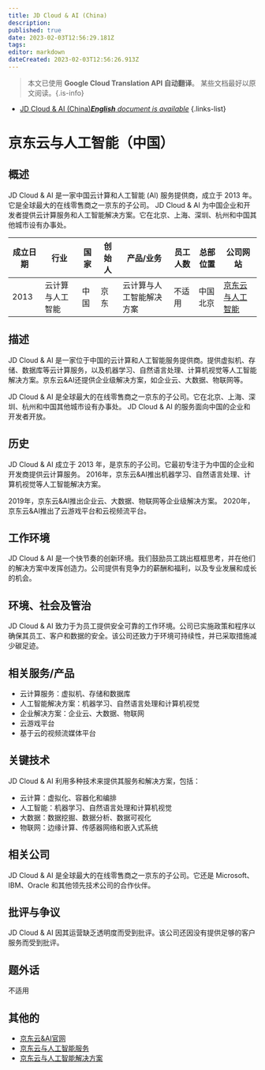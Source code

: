 ```yaml
---
title: JD Cloud & AI (China)
description: 
published: true
date: 2023-02-03T12:56:29.181Z
tags: 
editor: markdown
dateCreated: 2023-02-03T12:56:26.913Z
---
```


> 本文已使用 **Google Cloud Translation API 自动翻译**。
某些文档最好以原文阅读。{.is-info}



- [JD Cloud & AI (China)***English** document is available*](/en/Knowledge-base/Dictionary/Company/jd-cloud--ai-china)
{.links-list}


# 京东云与人工智能（中国）

## 概述
JD Cloud & AI 是一家中国云计算和人工智能 (AI) 服务提供商，成立于 2013 年。它是全球最大的在线零售商之一京东的子公司。 JD Cloud & AI 为中国企业和开发者提供云计算服务和人工智能解决方案。它在北京、上海、深圳、杭州和中国其他城市设有办事处。

|成立日期 |行业 |国家 |创始人 |产品/业务 |员工人数 |总部位置 |公司网站 |
| ------------------ | ------ | ------ | ------ | -------------- | ------------------ | ---------------------- | -------------- |
| 2013 |云计算与人工智能 |中国 |京东 |云计算与人工智能解决方案 |不适用 |中国北京 | [京东云与人工智能](https://www.jdcloud.com/cn) |

## 描述
JD Cloud & AI 是一家位于中国的云计算和人工智能服务提供商。提供虚拟机、存储、数据库等云计算服务，以及机器学习、自然语言处理、计算机视觉等人工智能解决方案。京东云&AI还提供企业级解决方案，如企业云、大数据、物联网等。

JD Cloud & AI 是全球最大的在线零售商之一京东的子公司。它在北京、上海、深圳、杭州和中国其他城市设有办事处。 JD Cloud & AI 的服务面向中国的企业和开发者开放。

## 历史
JD Cloud & AI 成立于 2013 年，是京东的子公司。它最初专注于为中国的企业和开发商提供云计算服务。 2016年，京东云&AI推出机器学习、自然语言处理、计算机视觉等人工智能解决方案。

2019年，京东云&AI推出企业云、大数据、物联网等企业级解决方案。 2020年，京东云&AI推出了云游戏平台和云视频流平台。

## 工作环境
JD Cloud & AI 是一个快节奏的创新环境。我们鼓励员工跳出框框思考，并在他们的解决方案中发挥创造力。公司提供有竞争力的薪酬和福利，以及专业发展和成长的机会。

## 环境、社会及管治
JD Cloud & AI 致力于为员工提供安全可靠的工作环境。公司已实施政策和程序以确保其员工、客户和数据的安全。该公司还致力于环境可持续性，并已采取措施减少碳足迹。

## 相关服务/产品
- 云计算服务：虚拟机、存储和数据库
- 人工智能解决方案：机器学习、自然语言处理和计算机视觉
- 企业解决方案：企业云、大数据、物联网
- 云游戏平台
- 基于云的视频流媒体平台

## 关键技术
JD Cloud & AI 利用多种技术来提供其服务和解决方案，包括：

- 云计算：虚拟化、容器化和编排
- 人工智能：机器学习、自然语言处理和计算机视觉
- 大数据：数据挖掘、数据分析、数据可视化
- 物联网：边缘计算、传感器网络和嵌入式系统

## 相关公司
JD Cloud & AI 是全球最大的在线零售商之一京东的子公司。它还是 Microsoft、IBM、Oracle 和其他领先技术公司的合作伙伴。

## 批评与争议
JD Cloud & AI 因其运营缺乏透明度而受到批评。该公司还因没有提供足够的客户服务而受到批评。

## 题外话
不适用

## 其他的
- [京东云&AI官网](https://www.jdcloud.com/cn)
- [京东云与人工智能服务](https://www.jdcloud.com/en/products)
- [京东云与人工智能解决方案](https://www.jdcloud.com/en/solutions)